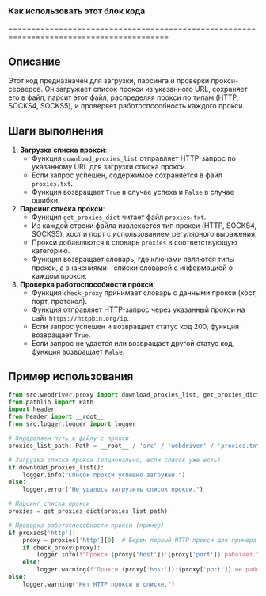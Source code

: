 ### Как использовать этот блок кода
=========================================================================================

Описание
-------------------------
Этот код предназначен для загрузки, парсинга и проверки прокси-серверов. Он загружает список прокси из указанного URL, сохраняет его в файл, парсит этот файл, распределяя прокси по типам (HTTP, SOCKS4, SOCKS5), и проверяет работоспособность каждого прокси.

Шаги выполнения
-------------------------
1. **Загрузка списка прокси**:
   - Функция `download_proxies_list` отправляет HTTP-запрос по указанному URL для загрузки списка прокси.
   - Если запрос успешен, содержимое сохраняется в файл `proxies.txt`.
   - Функция возвращает `True` в случае успеха и `False` в случае ошибки.
2. **Парсинг списка прокси**:
   - Функция `get_proxies_dict` читает файл `proxies.txt`.
   - Из каждой строки файла извлекается тип прокси (HTTP, SOCKS4, SOCKS5), хост и порт с использованием регулярного выражения.
   - Прокси добавляются в словарь `proxies` в соответствующую категорию.
   - Функция возвращает словарь, где ключами являются типы прокси, а значениями - списки словарей с информацией о каждом прокси.
3. **Проверка работоспособности прокси**:
   - Функция `check_proxy` принимает словарь с данными прокси (хост, порт, протокол).
   - Функция отправляет HTTP-запрос через указанный прокси на сайт `https://httpbin.org/ip`.
   - Если запрос успешен и возвращает статус код 200, функция возвращает `True`.
   - Если запрос не удается или возвращает другой статус код, функция возвращает `False`.

Пример использования
-------------------------

```python
from src.webdriver.proxy import download_proxies_list, get_proxies_dict, check_proxy
from pathlib import Path
import header
from header import __root__
from src.logger.logger import logger

# Определяем путь к файлу с прокси
proxies_list_path: Path = __root__ / 'src' / 'webdriver' / 'proxies.txt'

# Загрузка списка прокси (опционально, если список уже есть)
if download_proxies_list():
    logger.info("Список прокси успешно загружен.")
else:
    logger.error("Не удалось загрузить список прокси.")

# Парсинг списка прокси
proxies = get_proxies_dict(proxies_list_path)

# Проверка работоспособности прокси (пример)
if proxies['http']:
    proxy = proxies['http'][0]  # Берем первый HTTP прокси для примера
    if check_proxy(proxy):
        logger.info(f"Прокси {proxy['host']}:{proxy['port']} работает.")
    else:
        logger.warning(f"Прокси {proxy['host']}:{proxy['port']} не работает.")
else:
    logger.warning("Нет HTTP прокси в списке.")